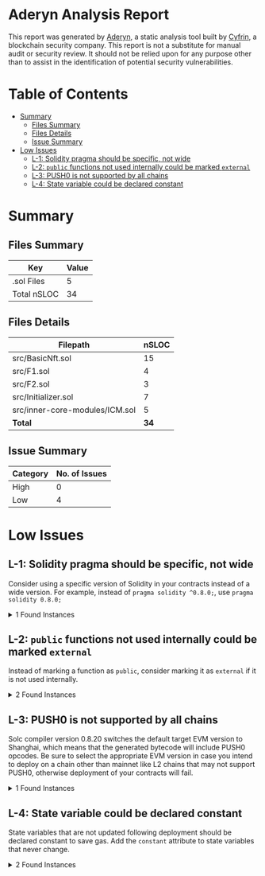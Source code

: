 # Aderyn Analysis Report

This report was generated by [Aderyn](https://github.com/Cyfrin/aderyn), a static analysis tool built by [Cyfrin](https://cyfrin.io), a blockchain security company. This report is not a substitute for manual audit or security review. It should not be relied upon for any purpose other than to assist in the identification of potential security vulnerabilities.
# Table of Contents

- [Summary](#summary)
  - [Files Summary](#files-summary)
  - [Files Details](#files-details)
  - [Issue Summary](#issue-summary)
- [Low Issues](#low-issues)
  - [L-1: Solidity pragma should be specific, not wide](#l-1-solidity-pragma-should-be-specific-not-wide)
  - [L-2: `public` functions not used internally could be marked `external`](#l-2-public-functions-not-used-internally-could-be-marked-external)
  - [L-3: PUSH0 is not supported by all chains](#l-3-push0-is-not-supported-by-all-chains)
  - [L-4: State variable could be declared constant](#l-4-state-variable-could-be-declared-constant)


# Summary

## Files Summary

| Key | Value |
| --- | --- |
| .sol Files | 5 |
| Total nSLOC | 34 |


## Files Details

| Filepath | nSLOC |
| --- | --- |
| src/BasicNft.sol | 15 |
| src/F1.sol | 4 |
| src/F2.sol | 3 |
| src/Initializer.sol | 7 |
| src/inner-core-modules/ICM.sol | 5 |
| **Total** | **34** |


## Issue Summary

| Category | No. of Issues |
| --- | --- |
| High | 0 |
| Low | 4 |


# Low Issues

## L-1: Solidity pragma should be specific, not wide

Consider using a specific version of Solidity in your contracts instead of a wide version. For example, instead of `pragma solidity ^0.8.0;`, use `pragma solidity 0.8.0;`

<details><summary>1 Found Instances</summary>


- Found in src/F1.sol [Line: 3](../tests/foundry-nft-f23/src/F1.sol#L3)

	```solidity
	pragma solidity ^0.8.10;
	```

</details>



## L-2: `public` functions not used internally could be marked `external`

Instead of marking a function as `public`, consider marking it as `external` if it is not used internally.

<details><summary>2 Found Instances</summary>


- Found in src/BasicNft.sol [Line: 18](../tests/foundry-nft-f23/src/BasicNft.sol#L18)

	```solidity
	    function mint() public {
	```

- Found in src/Initializer.sol [Line: 8](../tests/foundry-nft-f23/src/Initializer.sol#L8)

	```solidity
	    function get_start_token_id() public pure returns(uint256) {
	```

</details>



## L-3: PUSH0 is not supported by all chains

Solc compiler version 0.8.20 switches the default target EVM version to Shanghai, which means that the generated bytecode will include PUSH0 opcodes. Be sure to select the appropriate EVM version in case you intend to deploy on a chain other than mainnet like L2 chains that may not support PUSH0, otherwise deployment of your contracts will fail.

<details><summary>1 Found Instances</summary>


- Found in src/F1.sol [Line: 3](../tests/foundry-nft-f23/src/F1.sol#L3)

	```solidity
	pragma solidity ^0.8.10;
	```

</details>



## L-4: State variable could be declared constant

State variables that are not updated following deployment should be declared constant to save gas. Add the `constant` attribute to state variables that never change.

<details><summary>2 Found Instances</summary>


- Found in src/inner-core-modules/ICM.sol [Line: 6](../tests/foundry-nft-f23/src/inner-core-modules/ICM.sol#L6)

	```solidity
	    string public PROJECT_NAME = "Dogie";
	```

- Found in src/inner-core-modules/ICM.sol [Line: 7](../tests/foundry-nft-f23/src/inner-core-modules/ICM.sol#L7)

	```solidity
	    string public PROJECT_SYMBOL = "DOG";
	```

</details>



